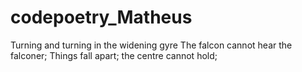 # codepoetry_Matheus

Turning and turning in the widening gyre
The falcon cannot hear the falconer;
Things fall apart; the centre cannot hold;